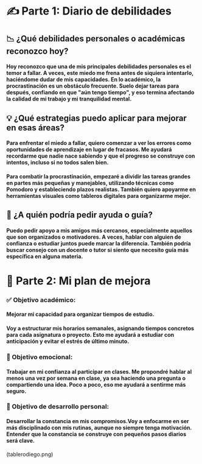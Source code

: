 
# ✍️ Parte 1: Diario de debilidades
## 📉 ¿Qué debilidades personales o académicas reconozco hoy?
#### Hoy reconozco que una de mis principales debilidades personales es el temor a fallar. A veces, este miedo me frena antes de siquiera intentarlo, haciéndome dudar de mis capacidades. En lo académico, la procrastinación es un obstáculo frecuente. Suelo dejar tareas para después, confiando en que "aún tengo tiempo", y eso termina afectando la calidad de mi trabajo y mi tranquilidad mental.

## 💡 ¿Qué estrategias puedo aplicar para mejorar en esas áreas?
#### Para enfrentar el miedo a fallar, quiero comenzar a ver los errores como oportunidades de aprendizaje en lugar de fracasos. Me ayudará recordarme que nadie nace sabiendo y que el progreso se construye con intentos, incluso si no todos salen bien.

#### Para combatir la procrastinación, empezaré a dividir las tareas grandes en partes más pequeñas y manejables, utilizando técnicas como Pomodoro y estableciendo plazos realistas. También quiero apoyarme en herramientas visuales como tableros digitales para organizarme mejor.

## 🤔 ¿A quién podría pedir ayuda o guía?
#### Puedo pedir apoyo a mis amigos más cercanos, especialmente aquellos que son organizados o motivadores. A veces, hablar con alguien de confianza o estudiar juntos puede marcar la diferencia. También podría buscar consejo con un docente o tutor si siento que necesito guía más específica en alguna materia.

# 🚀 Parte 2: Mi plan de mejora
### ✅ Objetivo académico:
#### Mejorar mi capacidad para organizar tiempos de estudio.
#### Voy a estructurar mis horarios semanales, asignando tiempos concretos para cada asignatura o proyecto. Esto me ayudará a estudiar con anticipación y evitar el estrés de último minuto.

### 💖 Objetivo emocional:
#### Trabajar en mi confianza al participar en clases. Me propondré hablar al menos una vez por semana en clase, ya sea haciendo una pregunta o compartiendo una idea. Poco a poco, eso me ayudará a sentirme más seguro.

### 🌱 Objetivo de desarrollo personal:
#### Desarrollar la constancia en mis compromisos.Voy a enfocarme en ser más disciplinado con mis rutinas, aunque no siempre tenga motivación. Entender que la constancia se construye con pequeños pasos diarios será clave.

(tablerodiego.png)
